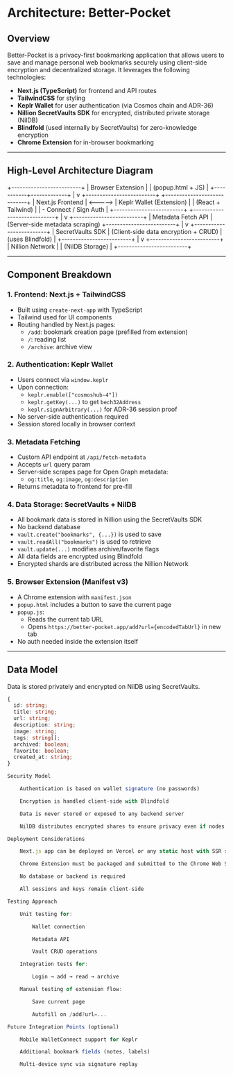 # Architecture: Better-Pocket

## Overview

Better-Pocket is a privacy-first bookmarking application that allows users to save and manage personal web bookmarks securely using client-side encryption and decentralized storage. It leverages the following technologies:

- **Next.js (TypeScript)** for frontend and API routes
- **TailwindCSS** for styling
- **Keplr Wallet** for user authentication (via Cosmos chain and ADR-36)
- **Nillion SecretVaults SDK** for encrypted, distributed private storage (NilDB)
- **Blindfold** (used internally by SecretVaults) for zero-knowledge encryption
- **Chrome Extension** for in-browser bookmarking

---

## High-Level Architecture Diagram

+-------------------------+
| Browser Extension |
| (popup.html + JS) |
+-----------+-------------+
|
v
+-------------------------+ +----------------------------+
| Next.js Frontend | <-----> | Keplr Wallet (Extension) |
| (React + Tailwind) | | - Connect / Sign Auth |
+-------------------------+ +----------------------------+
|
v
+-------------------------+
| Metadata Fetch API | (Server-side metadata scraping)
+-------------------------+
|
v
+-------------------------+
| SecretVaults SDK | (Client-side data encryption + CRUD)
| (uses Blindfold) |
+-------------------------+
|
v
+-------------------------+
| Nillion Network |
| (NilDB Storage) |
+-------------------------+


---

## Component Breakdown

### 1. Frontend: Next.js + TailwindCSS

- Built using `create-next-app` with TypeScript
- Tailwind used for UI components
- Routing handled by Next.js pages:
  - `/add`: bookmark creation page (prefilled from extension)
  - `/`: reading list
  - `/archive`: archive view

### 2. Authentication: Keplr Wallet

- Users connect via `window.keplr`
- Upon connection:
  - `keplr.enable(["cosmoshub-4"])`
  - `keplr.getKey(...)` to get `bech32Address`
  - `keplr.signArbitrary(...)` for ADR-36 session proof
- No server-side authentication required
- Session stored locally in browser context

### 3. Metadata Fetching

- Custom API endpoint at `/api/fetch-metadata`
- Accepts `url` query param
- Server-side scrapes page for Open Graph metadata:
  - `og:title`, `og:image`, `og:description`
- Returns metadata to frontend for pre-fill

### 4. Data Storage: SecretVaults + NilDB

- All bookmark data is stored in Nillion using the SecretVaults SDK
- No backend database
- `vault.create("bookmarks", {...})` is used to save
- `vault.readAll("bookmarks")` is used to retrieve
- `vault.update(...)` modifies archive/favorite flags
- All data fields are encrypted using Blindfold
- Encrypted shards are distributed across the Nillion Network

### 5. Browser Extension (Manifest v3)

- A Chrome extension with `manifest.json`
- `popup.html` includes a button to save the current page
- `popup.js`:
  - Reads the current tab URL
  - Opens `https://better-pocket.app/add?url={encodedTabUrl}` in new tab
- No auth needed inside the extension itself

---

## Data Model

Data is stored privately and encrypted on NilDB using SecretVaults.

```ts
{
  id: string;
  title: string;
  url: string;
  description: string;
  image: string;
  tags: string[];
  archived: boolean;
  favorite: boolean;
  created_at: string;
}

Security Model

    Authentication is based on wallet signature (no passwords)

    Encryption is handled client-side with Blindfold

    Data is never stored or exposed to any backend server

    NilDB distributes encrypted shares to ensure privacy even if nodes are compromised

Deployment Considerations

    Next.js app can be deployed on Vercel or any static host with SSR support

    Chrome Extension must be packaged and submitted to the Chrome Web Store

    No database or backend is required

    All sessions and keys remain client-side

Testing Approach

    Unit testing for:

        Wallet connection

        Metadata API

        Vault CRUD operations

    Integration tests for:

        Login → add → read → archive

    Manual testing of extension flow:

        Save current page

        Autofill on /add?url=...

Future Integration Points (optional)

    Mobile WalletConnect support for Keplr

    Additional bookmark fields (notes, labels)

    Multi-device sync via signature replay
